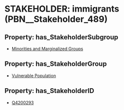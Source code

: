# STAKEHOLDER: __immigrants__ (PBN__Stakeholder_489)

## Property: has_StakeholderSubgroup

* [Minorities and Marginalized Groups](PBN__StakeholderSubgroup_97)

## Property: has_StakeholderGroup

* [Vulnerable Population](PBN__StakeholderGroup_6)

## Property: has_StakeholderID

* [Q4200293](Q4200293)

